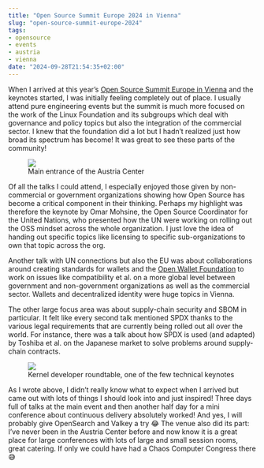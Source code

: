 ```yaml
---
title: "Open Source Summit Europe 2024 in Vienna"
slug: "open-source-summit-europe-2024"
tags:
- opensource
- events
- austria
- vienna
date: "2024-09-28T21:54:35+02:00"
---
```


When I arrived at this year’s [Open Source Summit Europe in Vienna](https://events.linuxfoundation.org/archive/2024/open-source-summit-europe/) and the keynotes started, I was initially feeling completely out of place. I usually attend pure engineering events but the summit is much more focused on the work of the Linux Foundation and its subgroups which deal with governance and policy topics but also the integration of the commercial sector. I knew that the foundation did a lot but I hadn’t realized just how broad its spectrum has become! It was great to see these parts of the community!

<figure>
<img src="https://zerokspot.com/api/photos/2024/10/08/IMG_2759.jpeg?profile=1024" />
<figcaption>Main entrance of the Austria Center</figcaption>
</figure>

Of all the talks I could attend, I especially enjoyed those given by non-commercial or government organizations showing how Open Source has become a critical component in their thinking. Perhaps my highlight was therefore the keynote  by Omar Mohsine, the Open Source Coordinator for the United Nations, who presented how the UN were working on rolling out the OSS mindset across the whole organization. I just love the idea of handing out specific topics like licensing to specific sub-organizations to own that topic across the org.

Another talk with UN connections but also the EU was about collaborations around creating standards for wallets and the [Open Wallet Foundation](https://openwallet.foundation) to work on issues like compatibility et al. on a more global level between government and non-government organizations as well as the commercial sector. Wallets and decentralized identity were huge topics in Vienna.

The other large focus area was about supply-chain security and SBOM in particular. It felt like every second talk mentioned SPDX thanks to the various legal requirements that are currently being rolled out all over the world. For instance, there was a talk about how SPDX is used (and adapted) by Toshiba et al. on the Japanese market to solve problems around supply-chain contracts.

<figure>
<img src="https://zerokspot.com/api/photos/2024/10/08/DSC01378.jpeg?profile=1024" />
<figcaption>Kernel developer roundtable, one of the few technical keynotes</figcaption>
</figure>

As I wrote above, I didn’t really know what to expect when I arrived but came out with lots of things I should look into and just inspired! Three days full of talks at the main event and then another half day for a mini conference about continuous delivery absolutely worked! And yes, I will probably give OpenSearch and Valkey a try 😂 The venue also did its part: I’ve never been in the Austria Center before and now know it is a great place for large conferences with lots of large and small session rooms, great catering. If only we could have had a Chaos Computer Congress there 😅
